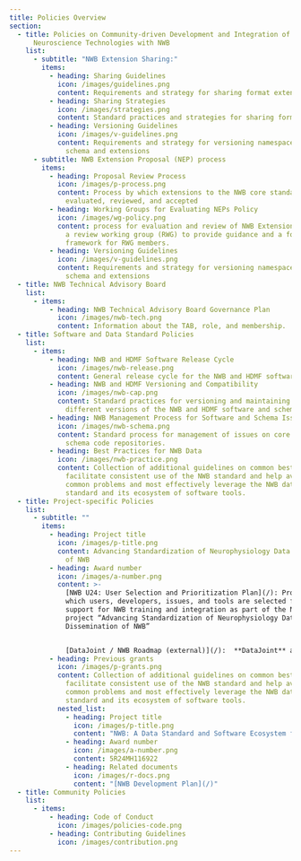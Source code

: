 ```yaml
---
title: Policies Overview
section:
  - title: Policies on Community-driven Development and Integration of New
      Neuroscience Technologies with NWB
    list:
      - subtitle: "NWB Extension Sharing:"
        items:
          - heading: Sharing Guidelines
            icon: /images/guidelines.png
            content: Requirements and strategy for sharing format extensions for NWB
          - heading: Sharing Strategies
            icon: /images/strategies.png
            content: Standard practices and strategies for sharing format extensions for NWB
          - heading: Versioning Guidelines
            icon: /images/v-guidelines.png
            content: Requirements and strategy for versioning namespaces for the NWB core
              schema and extensions
      - subtitle: NWB Extension Proposal (NEP) process
        items:
          - heading: Proposal Review Process
            icon: /images/p-process.png
            content: Process by which extensions to the NWB core standard are proposed,
              evaluated, reviewed, and accepted
          - heading: Working Groups for Evaluating NEPs Policy
            icon: /images/wg-policy.png
            content: process for evaluation and review of NWB Extension Proposals (NEPs) by
              a review working group (RWG) to provide guidance and a formal
              framework for RWG members.
          - heading: Versioning Guidelines
            icon: /images/v-guidelines.png
            content: Requirements and strategy for versioning namespaces for the NWB core
              schema and extensions
  - title: NWB Technical Advisory Board
    list:
      - items:
          - heading: NWB Technical Advisory Board Governance Plan
            icon: /images/nwb-tech.png
            content: Information about the TAB, role, and membership.
  - title: Software and Data Standard Policies
    list:
      - items:
          - heading: NWB and HDMF Software Release Cycle
            icon: /images/nwb-release.png
            content: General release cycle for the NWB and HDMF software and schema
          - heading: NWB and HDMF Versioning and Compatibility
            icon: /images/nwb-cap.png
            content: Standard practices for versioning and maintaining compatibility between
              different versions of the NWB and HDMF software and schema
          - heading: NWB Management Process for Software and Schema Issues
            icon: /images/nwb-schema.png
            content: Standard process for management of issues on core NWB software and
              schema code repositories.
          - heading: Best Practices for NWB Data
            icon: /images/nwb-practice.png
            content: Collection of additional guidelines on common best practices to
              facilitate consistent use of the NWB standard and help avoid
              common problems and most effectively leverage the NWB data
              standard and its ecosystem of software tools.
  - title: Project-specific Policies
    list:
      - subtitle: ""
        items:
          - heading: Project title
            icon: /images/p-title.png
            content: Advancing Standardization of Neurophysiology Data Through Dissemination
              of NWB
          - heading: Award number
            icon: /images/a-number.png
            content: >-
              [NWB U24: User Selection and Prioritization Plan](/): Process by
              which users, developers, issues, and tools are selected for
              support for NWB training and integration as part of the NIH
              project “Advancing Standardization of Neurophysiology Data Through
              Dissemination of NWB” 


              [DataJoint / NWB Roadmap (external)](/):  **DataJoint** and **NWB** are two neuroinformatics initiatives in active development. The projects develop independently yet they have complementary aims and overlapping user communities. This document establishes key processes for coordinating development and communications in order to promote integration and interoperability across the two ecosystems.
          - heading: Previous grants
            icon: /images/p-grants.png
            content: Collection of additional guidelines on common best practices to
              facilitate consistent use of the NWB standard and help avoid
              common problems and most effectively leverage the NWB data
              standard and its ecosystem of software tools.
            nested_list:
              - heading: Project title
                icon: /images/p-title.png
                content: "NWB: A Data Standard and Software Ecosystem for Neurophysiology"
              - heading: Award number
                icon: /images/a-number.png
                content: 5R24MH116922
              - heading: Related documents
                icon: /images/r-docs.png
                content: "[NWB Development Plan](/)"
  - title: Community Policies
    list:
      - items:
          - heading: Code of Conduct
            icon: /images/policies-code.png
          - heading: Contributing Guidelines
            icon: /images/contribution.png
---
```

